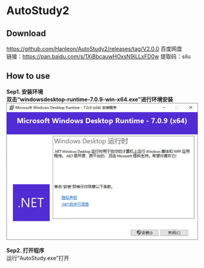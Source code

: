 # AutoStudy2

## Download
https://github.com/Hanleon/AutoStudy2/releases/tag/V2.0.0
百度网盘  
链接：https://pan.baidu.com/s/1XiBbcauwHOxsN9iLLxFD0w 
提取码：silu

## How to use
__Sep1. 安装环境  
双击“windowsdesktop-runtime-7.0.9-win-x64.exe”进行环境安装__  
<img src="https://github.com/Hanleon/AutoStudy/blob/main/2.jpg" width="500" />  

__Sep2. 打开程序__  
运行“AutoStudy.exe”打开
